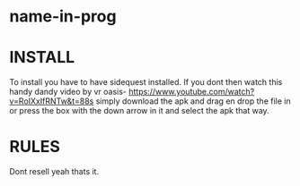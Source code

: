# name-in-prog
# INSTALL
To install you have to have sidequest installed.
If you dont then watch this handy dandy video by vr oasis- https://www.youtube.com/watch?v=RoIXxIfRNTw&t=88s
simply download the apk and drag en drop the file in or press the box with the down arrow in it and select the apk that way.
# RULES
Dont resell yeah thats it.
